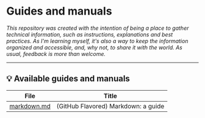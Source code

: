 # Guides and manuals

_This repository was created with the intention of being a place to gather technical information, such as instructions, explanations and best practices. As I'm learning myself, it's also a way to keep the information organized and accessible, and, why not, to share it with the world. As usual, feedback is more than welcome._
___

## :bulb: Available guides and manuals

File | Title
--|--
[markdown.md](./markdown.md) | (GitHub Flavored) Markdown: a guide
